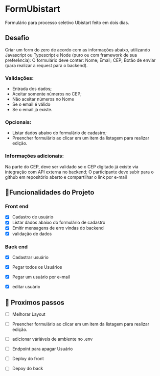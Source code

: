# FormUbistart
Formulário para processo seletivo Ubistart feito em dois dias.
## Desafio

Criar um form do zero de acordo com as informações abaixo, utilizando Javascript ou Typescript e Node (puro ou com framework de sua preferência):
O formulário deve conter:
Nome;
Email;
CEP;
Botão de enviar (para realizar a request para o backend).

### Validações: 
- Entrada dos dados;
- Aceitar somente números no CEP; 
- Não aceitar números no Nome
- Se o email é válido
- Se o email já existe.

### Opcionais: 
- Listar dados abaixo do formulário de cadastro;
- Preencher formulário ao clicar em um item da listagem para realizar edição.

### Informações adicionais:
Na parte do CEP, deve ser validado se o CEP digitado já existe via integração com API externa no backend;
O participante deve subir para o github em repositório aberto e compartilhar o link por e-mail

## 📱Funcionalidades do Projeto
### Front end

 - [x] Cadastro de usuário
 - [x] Listar dados abaixo do formulário de cadastro
 - [x] Emitir mensagens de erro vindas do backend 
 - [x] validação de dados
   
### Back end
 - [x] Cadastrar usuário
 - [x] Pegar todos os Usuários
 - [x] Pegar um usuário por e-mail
 - [x] editar usuário


## 👟 Proximos passos

- [ ] Melhorar Layout
- [ ] Preencher formulário ao clicar em um item da listagem para realizar edição.
- [ ] adicionar váriáveis de ambiente no .env
- [ ] Endpoint para  apagar Usuário
- [ ] Deploy do front
- [ ] Depoy do back
       





